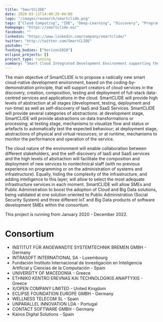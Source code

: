 ```yaml
---
title: "SmartCLIDE"
date: 2020-03-11T14:40:29-04:00
logo: "/images/research/smartclide.png"
tags: ["Cloud Computing", "IDE", "Deep-Learning", "Discovery", "Programming-by-Example"]
homepage: "https://smartclide.eu/"
facebook: ""
linkedin: "https://www.linkedin.com/company/smartclide/"
twitter: "http://twitter.com/SmartCLIDE"
youtube: ""
funding_bodies: ["horizon2020"]
eclipse_projects: []
project_type: running
summary: "Smart Cloud Integrated Development Environment supporting the full-stack implementation, composition and deployment of data-centered services and applications in the cloud"
---
```

The main objective of SmartCLIDE is to propose a radically new smart cloud-native development environment, based on the coding-by-demonstration principle, that will support creators of cloud services in the discovery, creation, composition, testing and deployment of full-stack data-centred services and applications in the cloud. SmartCLIDE will provide high levels of abstraction at all stages (development, testing, deployment and run-time) as well as self-discovery of IaaS and SaaS Services. SmartCLIDE will provide several categories of abstractions: at development stage, SmartCLIDE will provide abstractions on data transformations or processing; at testing stage, mechanisms to visualize flow and status or artefacts to automatically test the expected behaviour; at deployment stage, abstractions of physical and virtual resources; or at runtime, mechanisms to monitor the performance and operation of the service.

The cloud nature of the environment will enable collaboration between different stakeholders, and the self-discovery of IaaS and SaaS services and the high levels of abstraction will facilitate the composition and deployment of new services to nontechnical staff (with no previous experience on programming or on the administration of systems and infrastructure). Equally, hiding the complexity of the infrastructure, and adding intelligence to this layer, will allow to select the most adequate infrastructure services in each moment.
SmartCLIDE will allow SMEs and Public Administration to boost the adoption of Cloud and Big Data solutions, being validated at one solution oriented to Public Administration (Social Security System) and three different IoT and Big Data products of software development SMEs within the consortium.

This project is running from January 2020 - December 2022.

# Consortium
* INSTITUT FÜR ANGEWANDTE SYSTEMTECHNIK BREMEN GMBH - Germany
* INTRASOFT INTERNATIONAL SA - Luxembourg
* Fundación Instituto Internacional de Investigación en Inteligencia Artificial y Ciencias de la Computación - Spain
* UNIVERSITY OF MACEDONIA - Greece
* ETHNIKO KENTRO EREVNAS KAI TECHNOLOGIKIS ANAPTYXIS - Greece
* X/OPEN COMPANY LIMITED - United Kingdom
* ECLIPSE FOUNDATION EUROPE GMBH - Germany
* WELLNESS TELECOM SL - Spain
* UNPARALLEL INNOVATION LDA - Portugal
* CONTACT SOFTWARE GMBH - Germany
* Kairos Digital Solutions - Spain
